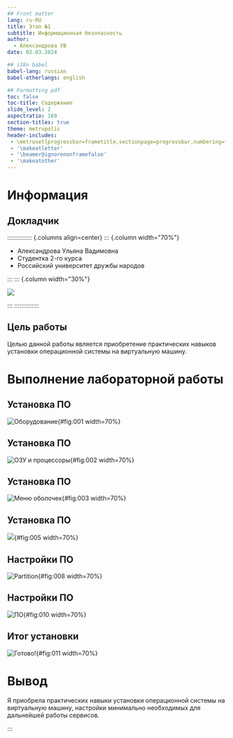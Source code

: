```yaml
---
## Front matter
lang: ru-RU
title: Этап №1
subtitle: Информационная безопасность
author:
  - Александрова УВ
date: 02.03.2024

## i18n babel
babel-lang: russian
babel-otherlangs: english

## Formatting pdf
toc: false
toc-title: Содержание
slide_level: 2
aspectratio: 169
section-titles: true
theme: metropolis
header-includes:
 - \metroset{progressbar=frametitle,sectionpage=progressbar,numbering=fraction}
 - '\makeatletter'
 - '\beamer@ignorenonframefalse'
 - '\makeatother'
---
```


# Информация

## Докладчик

:::::::::::::: {.columns align=center}
::: {.column width="70%"}

  * Александрова Ульяна Вадимовна
  * Студентка 2-го курса
  * Российский университет дружбы народов

:::
::: {.column width="30%"}

![](./image/yana.jpg)

:::
::::::::::::::

## Цель работы

Целью данной работы является приобретение практических навыков установки операционной системы на виртуальную машину.

# Выполнение лабораторной работы

## Установка ПО

![Оборудование](image/1){#fig:001 width=70%}

## Установка ПО

![ОЗУ и процессоры](image/2){#fig:002 width=70%}

## Установка ПО

![Меню оболочек](image/3){#fig:003 width=70%}

## Установка ПО

![](image/4){#fig:005 width=70%}

## Настройки ПО

![Partition](image/8){#fig:008 width=70%}

## Настройки ПО

![ПО](image/10){#fig:010 width=70%}


## Итог установки

![Готово!](image/11){#fig:011 width=70%}

# Вывод

Я приобрела практических навыки установки операционной системы на виртуальную машину, настройки минимально необходимых для дальнейшей работы сервисов.

:::

